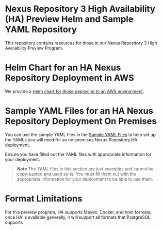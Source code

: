 <!--

    Sonatype Nexus (TM) Open Source Version
    Copyright (c) 2008-present Sonatype, Inc.
    All rights reserved. Includes the third-party code listed at http://links.sonatype.com/products/nexus/oss/attributions.

    This program and the accompanying materials are made available under the terms of the Eclipse Public License Version 1.0,
    which accompanies this distribution and is available at http://www.eclipse.org/legal/epl-v10.html.

    Sonatype Nexus (TM) Professional Version is available from Sonatype, Inc. "Sonatype" and "Sonatype Nexus" are trademarks
    of Sonatype, Inc. Apache Maven is a trademark of the Apache Software Foundation. M2eclipse is a trademark of the
    Eclipse Foundation. All other trademarks are the property of their respective owners.

-->

# Nexus Repository 3 High Availability (HA) Preview Helm and Sample YAML Repository
This repository contains resources for those in our Nexus Repository 3 High Availability Preview Program.

# Helm Chart for an HA Nexus Repository Deployment in AWS 
We provide a [Helm chart for those deploying to an AWS environment](https://github.com/sonatype/nxrm3-preview-ha-repository/tree/main/nxrm-aws-resiliency).

# Sample YAML Files for an HA Nexus Repository Deployment On Premises
You can use the sample YAML files in the [Sample YAML Files](https://github.com/sonatype/nxrm3-preview-ha-repository/tree/main/on-prem-resiliency-yamls) to help set up the YAMLs you will need for an on-premises Nexus Repository HA deployment. 

Ensure you have filled out the YAML files with appropriate information for your deployment.

> **Note** The YAML files in this section are just examples and cannot be copy-pasted and used as-is. You must fill them out with the appropriate information for your deployment to be able to use them.

# Format Limitations
For this preview program, HA supports Maven, Docker, and npm formats; once HA is available generally, it will support all formats that PostgreSQL supports
